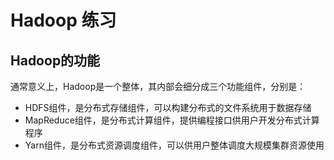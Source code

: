 # Hadoop 练习

## Hadoop的功能

通常意义上，Hadoop是一个整体，其内部会细分成三个功能组件，分别是：

* HDFS组件，是分布式存储组件，可以构建分布式的文件系统用于数据存储
* MapReduce组件，是分布式计算组件，提供编程接口供用户开发分布式计算程序
* Yarn组件，是分布式资源调度组件，可以供用户整体调度大规模集群资源使用

 